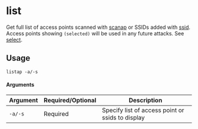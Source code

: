 # list
Get full list of access points scanned with [scanap](scanap) or SSIDs added with [ssid](ssid). Access points showing `(selected)` will be used in any future attacks. See [select](select).

## Usage
```listap -a/-s```

#### Arguments
| Argument | Required/Optional | Description |
| -------- | ----------------- | ----------- |
| `-a/-s` | Required | Specify list of access point or ssids to display |